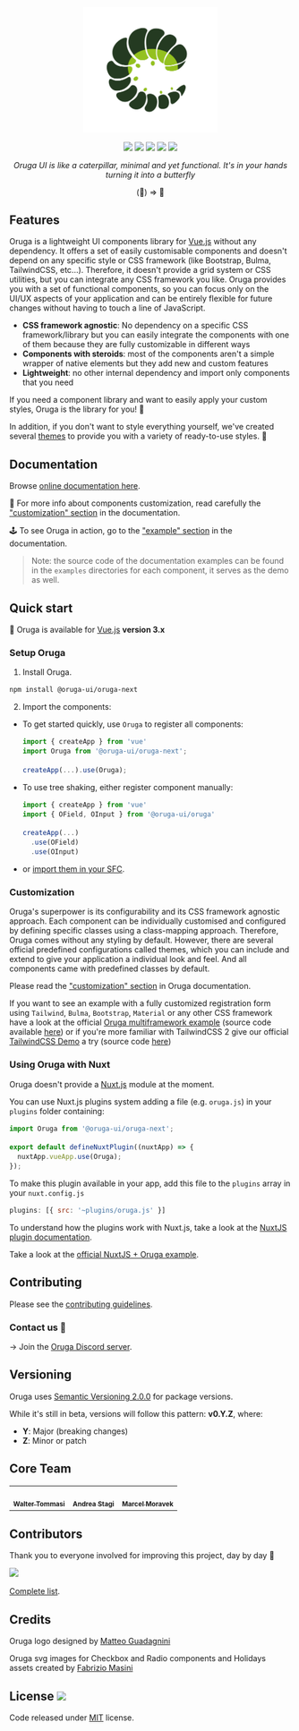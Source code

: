 <p align="center">
    <a href="https://oruga-ui.com">
        <img width="240" src="https://github.com/oruga-ui/oruga/raw/master/packages/docs/public/logo.png" />
    </a>
</p>

<p align="center">
    <a href="https://www.npmjs.com/package/@oruga-ui/oruga-next"><img src="https://img.shields.io/npm/v/@oruga-ui/oruga-next.svg?logo=npm" /></a>
    <a href="https://www.npmjs.com/package/@oruga-ui/oruga-next"><img src="https://img.shields.io/npm/dt/@oruga-ui/oruga-next.svg" /></a>
    <a href="https://github.com/oruga-ui/oruga/actions"><img src="https://github.com/oruga-ui/oruga/actions/workflows/build.yml/badge.svg" /><a>
    <a href="https://discord.gg/RuKuBYN"><img src="https://img.shields.io/badge/chat-on%20discord-7289DA.svg?logo=discord" /></a>
    <a href="https://ko-fi.com/mlmoravek"><img src="https://img.shields.io/badge/ko--fi-donate-%23FF5E5B?style=flat&logo=ko-fi&logoColor=white" /></a>
</p>

<p align="center">
  <i>Oruga UI is like a caterpillar, minimal and yet functional. It's in your hands turning it into a butterfly</i>
</p>

<p align="center">
(🐛) => 🦋
</p>


## Features

Oruga is a lightweight UI components library for [Vue.js](https://vuejs.org/) without any dependency.
It offers a set of easily customisable components and doesn't depend on any specific style or CSS framework (like Bootstrap, Bulma, TailwindCSS, etc...). Therefore, it doesn't provide a grid system or CSS utilities, but you can integrate any CSS framework you like.
Oruga provides you with a set of functional components, so you can focus only on the UI/UX aspects of your application and can be entirely flexible for future changes without having to touch a line of JavaScript.

* **CSS framework agnostic**: No dependency on a specific CSS framework/library but you can easily integrate the components with one of them because they are fully customizable in different ways
* **Components with steroids**: most of the components aren't a simple wrapper of native elements but they add new and custom features
* **Lightweight**: no other internal dependency and import only components that you need

If you need a component library and want to easily apply your custom styles, Oruga is the library for you! 🐛

In addition, if you don't want to style everything yourself, we've created several [themes](https://oruga-ui.com/documentation/themes.html) to provide you with a variety of ready-to-use styles. 🦋

## Documentation

Browse [online documentation here](https://oruga-ui.com/documentation/).

💅 For more info about components customization, read carefully the ["customization" section](https://oruga-ui.com/documentation/customisation.html) in the documentation.

🕹 To see Oruga in action, go to the ["example" section](https://oruga-ui.com/documentation/#examples) in the documentation.

> Note: the source code of the documentation examples can be found in the `examples` directories for each component, it serves as the demo as well.

## Quick start

🐛 Oruga is available for [Vue.js](https://vuejs.org/) **version 3.x** 

### Setup Oruga

1. Install Oruga.

```bash
npm install @oruga-ui/oruga-next
```

2. Import the components:

- To get started quickly, use `Oruga` to register all components:

    ```js
    import { createApp } from 'vue'
    import Oruga from '@oruga-ui/oruga-next';
    
    createApp(...).use(Oruga);
    ```

 - To use tree shaking, either register component manually:

    ```js
    import { createApp } from 'vue'
    import { OField, OInput } from '@oruga-ui/oruga'
    
    createApp(...)
      .use(OField)
      .use(OInput)
    ```
    
 - or [import them in your SFC](https://vuejs.org/guide/components/registration.html#local-registration).

### Customization

Oruga's superpower is its configurability and its CSS framework agnostic approach.
Each component can be individually customised and configured by defining specific classes using a class-mapping approach. Therefore, Oruga comes without any styling by default. However, there are several official predefined configurations called themes, which you can include and extend to give your application a individual look and feel. And all components came with predefined classes by default.

Please read the ["customization" section](https://oruga-ui.com/documentation/customisation.html) in Oruga documentation.

If you want to see an example with a fully customized registration form using `Tailwind`, `Bulma`, `Bootstrap`, `Material` or any other CSS framework have a look at the official [Oruga multiframework example](https://oruga-multiframework-demo.netlify.app/tailwind) (source code available [here](https://github.com/oruga-ui/demo-multiframework)) or if you're more familiar with TailwindCSS 2 give our official [TailwindCSS Demo](https://oruga-tailwindcss-demo.netlify.app/) a try (source code [here](https://github.com/oruga-ui/demo-tailwindcss))

### Using Oruga with Nuxt

Oruga doesn't provide a [Nuxt.js](https://nuxtjs.org) module at the moment.

You can use Nuxt.js plugins system adding a file (e.g. `oruga.js`) in your `plugins` folder containing:

```js
import Oruga from '@oruga-ui/oruga-next';

export default defineNuxtPlugin((nuxtApp) => {
  nuxtApp.vueApp.use(Oruga);
});
```

To make this plugin available in your app, add this file to the `plugins` array in your `nuxt.config.js`

```js
plugins: [{ src: '~plugins/oruga.js' }]
```

To understand how the plugins work with Nuxt.js, take a look at the [NuxtJS plugin documentation](https://nuxtjs.org/guides/configuration-glossary/configuration-plugins).

Take a look at the [official NuxtJS + Oruga example](https://github.com/oruga-ui/demo-nuxtjs).

## Contributing

Please see the [contributing guidelines](./.github/CONTRIBUTING.md).


### Contact us 👾

→ Join the [Oruga Discord server](https://discord.gg/RuKuBYN).


## Versioning

Oruga uses [Semantic Versioning 2.0.0](https://semver.org/spec/v2.0.0.html) for package versions.

While it's still in beta, versions will follow this pattern: **v0.Y.Z**, where:

* **Y**: Major (breaking changes)
* **Z**: Minor or patch

## Core Team

<table>
  <tr>
    <td align="center"><a href="https://twitter.com/walter_tommasi"><img src="https://avatars0.githubusercontent.com/u/8029488?v=4" width="80px;" alt=""/><br /><sub><b>Walter Tommasi</b></sub></a><br /></td>
    <td align="center"><a href="https://twitter.com/4stagi"><img src="https://avatars0.githubusercontent.com/u/537363?v=4" width="80px;" alt=""/><br /><sub><b>Andrea Stagi</b></sub></a><br /></td>
    <td align="center"><a href="https://github.com/mlmoravek"><img src="https://avatars0.githubusercontent.com/u/25961416?v=4" width="80px;" alt=""/><br /><sub><b>Marcel Moravek</b></sub></a><br /></td>
  </tr>
</table>

## Contributors
Thank you to everyone involved for improving this project, day by day 💚

<a href="https://github.com/oruga-ui/oruga">
  <img src="https://contrib.rocks/image?repo=oruga-ui/oruga"/>
</a>

[Complete list](CONTRIBUTORS.md).

## Credits

Oruga logo designed by [Matteo Guadagnini](mailto:matteoguadagnini67@gmail.com)

Oruga svg images for Checkbox and Radio components and Holidays assets created by [Fabrizio Masini](https://github.com/Nemesis19)

## License <a href="https://github.com/oruga-ui/oruga/blob/master/LICENSE"><img src="https://img.shields.io/npm/l/@oruga-ui/oruga.svg?logo=github" /></a>

Code released under [MIT](https://github.com/oruga-ui/oruga/blob/master/LICENSE) license.
